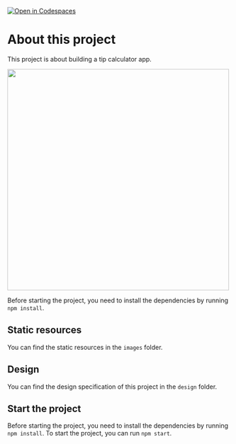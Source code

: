 [![Open in Codespaces](https://classroom.github.com/assets/launch-codespace-2972f46106e565e64193e422d61a12cf1da4916b45550586e14ef0a7c637dd04.svg)](https://classroom.github.com/open-in-codespaces?assignment_repo_id=15741840)
# About this project

This project is about building a tip calculator app. 

<img src="./design/desktop-design-completed.jpg" width="500" />

Before starting the project, you need to install the dependencies by running `npm install`.
## Static resources
You can find the static resources in the `images` folder.
## Design
You can find the design specification of this project in the `design` folder.
## Start the project
Before starting the project, you need to install the dependencies by running `npm install`.
To start the project, you can run `npm start`.
